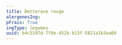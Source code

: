 ```yaml
---
title: Betterave rouge
alergenesIng:
pFrais: True
ingType: legumes
uuid: b4c5197d-7f8e-452b-b23f-5821a1b3aa60
---
```

